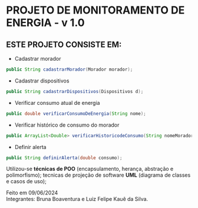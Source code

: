 # PROJETO DE MONITORAMENTO DE ENERGIA - v 1.0

## ESTE PROJETO CONSISTE EM:

- Cadastrar morador 
``` java 
public String cadastrarMorador(Morador morador);
```
- Cadastrar dispositivos
``` java 
public String cadastrarDispositivos(Dispositivos d);
``` 
- Verificar consumo atual de energia
``` java 
public double verificarConsumoDeEnergia(String nome);
```
- Verificar histórico de consumo do morador
``` java 
public ArrayList<Double> verificarHistoricodeConsumo(String nomeMorador);
```
- Definir alerta
``` java 
public String definirAlerta(double consumo);
```

Utilizou-se **técnicas de POO** (encapsulamento, herança, abstração e polimorfismo);
tecnicas de projeção de software **UML** (diagrama de classes e casos de uso);

Feito em 09/06/2024 <br>
Integrantes: Bruna Boaventura e Luiz Felipe Kauê da Silva.


